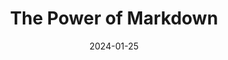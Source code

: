 ---
layout: layout.njk
title: The Power of Markdown
date: 2024-01-25
tags: post
components:
  - components/page-header.njk
  - components/content-block.njk
content_title: Why We Love Markdown
content: |
  Markdown makes content creation simple and efficient. Benefits include:

  - Easy to read and write
  - Platform independent
  - Converts to clean HTML
  - Version control friendly

  We use Markdown for all our content needs!
---